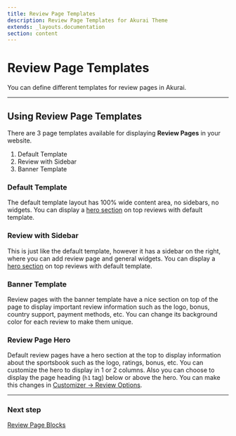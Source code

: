 ```yaml
---
title: Review Page Templates
description: Review Page Templates for Akurai Theme
extends: _layouts.documentation
section: content
---
```


# Review Page Templates

You can define different templates for review pages in Akurai.

---

## Using Review Page Templates

There are 3 page templates available for displaying **Review Pages** in your website.

1. Default Template
2. Review with Sidebar
3. Banner Template

### Default Template

The default template layout has 100% wide content area, no sidebars, no widgets.
You can display a [hero section](#review-page-hero) on top reviews with default template.

### Review with Sidebar

This is just like the default template, however it has a sidebar on the right, where you can add review page and general widgets.
You can display a [hero section](#review-page-hero) on top reviews with default template.

### Banner Template

Review pages with the banner template have a nice section on top of the page to display important review information such as the logo, bonus, country support, payment methods, etc. You can change its background color for each review to make them unique.

### Review Page Hero

Default review pages have a hero section at the top to display information about the sportsbook such as the logo, ratings, bonus, etc. You can customize the hero to display in 1 or 2 columns. Also you can choose to display the page heading (`h1` tag) below or above the hero. You can make this changes in [Customizer &#8594; Review Options](/docs/akurai/customizations/#review-options).

---

### Next step

[Review Page Blocks](/docs/akurai/review-page-blocks/)
